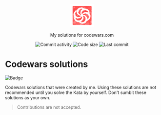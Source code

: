 <p align="center">
  <img width="15%" height="15%" src="assets/codewars-logo.png" href="https://github.com/oqo0/codewars">
  <br>
</p>
<p align="center">
  My solutions for codewars.com
</p>
<p align="center">
  <a><img alt="Commit activity" src="https://img.shields.io/github/commit-activity/m/oqo0/codewars?style=flat-square"></a>
  <a><img alt="Code size" src="https://img.shields.io/github/languages/code-size/oqo0/codewars?style=flat-square"></a>
  <a><img alt="Last commit" src="https://img.shields.io/github/last-commit/oqo0/codewars?style=flat-square"></a>
</p>

# Codewars solutions

<img alt="Badge" src="https://www.codewars.com/users/oqpin/badges/large?logo=true">

Codewars solutions that were created by me.
Using these solutions are not recommended until you solve the Kata by yourself.
Don't sumbit these solutions as your own.

> Contributions are not accepted.